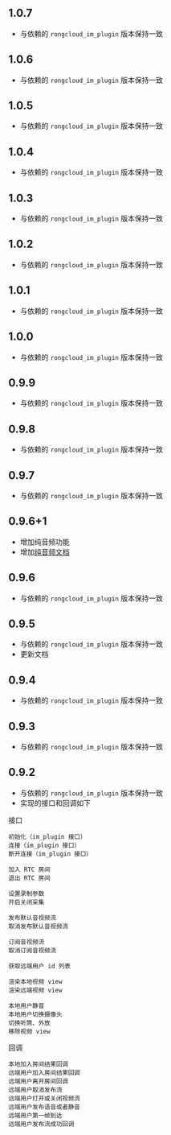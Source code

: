 ## 1.0.7

* 与依赖的 `rongcloud_im_plugin` 版本保持一致

## 1.0.6

* 与依赖的 `rongcloud_im_plugin` 版本保持一致

## 1.0.5

* 与依赖的 `rongcloud_im_plugin` 版本保持一致
## 1.0.4

* 与依赖的 `rongcloud_im_plugin` 版本保持一致
 
## 1.0.3

* 与依赖的 `rongcloud_im_plugin` 版本保持一致

## 1.0.2

* 与依赖的 `rongcloud_im_plugin` 版本保持一致

## 1.0.1

* 与依赖的 `rongcloud_im_plugin` 版本保持一致

## 1.0.0

* 与依赖的 `rongcloud_im_plugin` 版本保持一致

## 0.9.9

* 与依赖的 `rongcloud_im_plugin` 版本保持一致

## 0.9.8

* 与依赖的 `rongcloud_im_plugin` 版本保持一致

## 0.9.7

* 与依赖的 `rongcloud_im_plugin` 版本保持一致


## 0.9.6+1

* 增加纯音频功能
* 增加[纯音频文档](https://github.com/rongcloud/rongcloud-rtc-flutter-sdk/blob/master/doc/AUDIO_ONLY.md)

## 0.9.6

* 与依赖的 `rongcloud_im_plugin` 版本保持一致

## 0.9.5

* 与依赖的 `rongcloud_im_plugin` 版本保持一致
* 更新文档

## 0.9.4

* 与依赖的 `rongcloud_im_plugin` 版本保持一致

## 0.9.3

* 与依赖的 `rongcloud_im_plugin` 版本保持一致

## 0.9.2

* 与依赖的 `rongcloud_im_plugin` 版本保持一致
* 实现的接口和回调如下

接口

```
初始化（im_plugin 接口）
连接（im_plugin 接口）
断开连接（im_plugin 接口）

加入 RTC 房间
退出 RTC 房间

设置录制参数
开启关闭采集

发布默认音视频流
取消发布默认音视频流

订阅音视频流
取消订阅音视频流

获取远端用户 id 列表

渲染本地视频 view
渲染远端视频 view

本地用户静音
本地用户切换摄像头
切换听筒、外放
移除视频 view
```

回调

```
本地加入房间结果回调
远端用户加入房间结果回调
远端用户离开房间回调
远端用户取消发布流
远端用户打开或关闭视频流
远端用户发布语音或者静音
远端用户第一帧到达
远端用户发布流成功回调
```
